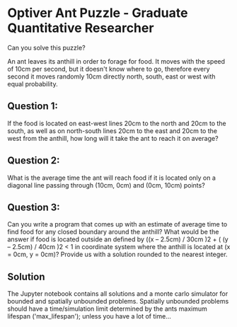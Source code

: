 # Optiver Ant Puzzle - Graduate Quantitative Researcher
Can you solve this puzzle?

An ant leaves its anthill in order to forage for food. 
It moves with the speed of 10cm per second, but it doesn't know where to go, 
therefore every second it moves randomly 10cm directly north, south, east or west with equal probability.

## Question 1:
If the food is located on east-west lines 20cm to the north and 20cm to the south, 
as well as on north-south lines 20cm to the east and 20cm to the west from the anthill, 
how long will it take the ant to reach it on average?

## Question 2:
What is the average time the ant will reach food if it is located only 
on a diagonal line passing through (10cm, 0cm) and (0cm, 10cm) points?

## Question 3:
Can you write a program that comes up with an estimate of average time to find food for any 
closed boundary around the anthill? 
What would be the answer if food is located outside an defined by
((x – 2.5cm) / 30cm )2 + ( (y – 2.5cm) / 40cm )2 < 1 in coordinate system 
where the anthill is located at (x = 0cm, y = 0cm)? 
Provide us with a solution rounded to the nearest integer.


## Solution
The Jupyter notebook contains all solutions and a monte carlo simulator for bounded and spatially unbounded problems.
Spatially unbounded problems should have a time/simulation limit determined by the ants maximum lifespan ('max_lifespan'); unless you have a lot of time...
